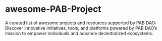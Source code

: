 # awesome-PAB-Project
A curated list of awesome projects and resources supported by PAB DAO: Discover innovative initiatives, tools, and platforms powered by PAB DAO’s mission to empower individuals and advance decentralized ecosystems.

